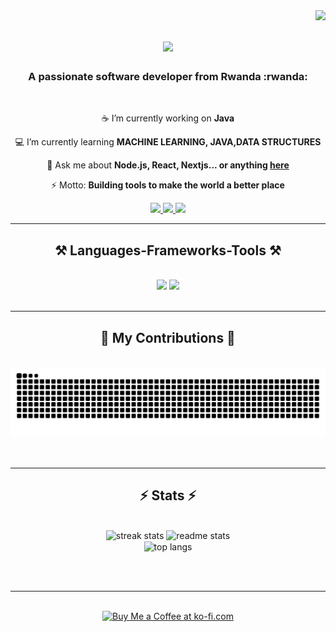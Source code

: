 <img align="right" src="https://visitor-badge.laobi.icu/badge?page_id=Rukundo-Bahati.Rukundo-Bahati" />

<h1 align="center">
    <img src="https://readme-typing-svg.herokuapp.com/?font=Righteous&size=35&center=true&vCenter=true&width=500&height=70&duration=4000&lines=👋 Welcome to my GitHub! I'm Bahati" />
</h1>

<h3 align="center">A passionate software developer from Rwanda :rwanda:</h3>

<br/>

<div align="center">
 
 :coffee: I’m currently working on **Java**
 
 :computer: I’m currently learning **MACHINE LEARNING, JAVA,DATA STRUCTURES**

💬 Ask me about **Node.js, React, Nextjs... or anything [here](https://portfolio-bahati-v7e1.vercel.app/)**

⚡ Motto: **Building tools to make the world a better place**

</div>
 
<div align="center"> 
  <a href="mailto:rukundorca@gmail.com">
    <img src="https://img.shields.io/badge/Gmail-333333?style=for-the-badge&logo=gmail&logoColor=red" />
  </a>
  <a href="https://www.linkedin.com/in/bahati-samuel-293578302" target="_blank">
    <img src="https://img.shields.io/badge/LinkedIn-0077B5?style=for-the-badge&logo=linkedin&logoColor=white" target="_blank" />
  </a>
  <a href="https://portfolio-bahati-v7e1.vercel.app/" target="_blank">
     <img src="https://img.shields.io/badge/Portfolio-FF5722?style=for-the-badge&logo=todoist&logoColor=white" target="_blank" />
  </a>
</div>

<hr/>
 
<h2 align="center">⚒️ Languages-Frameworks-Tools ⚒️</h2>
<br/>
<div align="center">
    <img src="https://skillicons.dev/icons?i=react,bootstrap,html,css,vscode,github,figma,tailwind,git,java" />
    <img src="https://skillicons.dev/icons?i=nodejs,python,javascript,typescript,express,java,mongodb,c,nextjs,mysql,flask" /><br>
</div>

<br/>
<hr/>

<div align="center">
  <h2>🐍 My Contributions 🐍</h2>
  <br>
  <img alt="snake eating my contributions" src="https://raw.githubusercontent.com/Rukundo-Bahati/Rukundo-Bahati/output/github-contribution-grid-snake.svg" />
  <br/><br/><br/>
</div>

<hr/>

<h2 align="center">⚡ Stats ⚡</h2>
<br>
<div align="center">
  <img width=390 src="https://github-readme-stats.vercel.app/?user=Rukundo-Bahati&count_private=true&theme=react&border_radius=10" alt="streak stats" />
  <img width=390 src="https://github-readme-streak-stats-six-jet.vercel.app/api?username=Rukundo-Bahati&count_private=true&show_icons=true&theme=react&rank_icon=github&border_radius=10" alt="readme stats" />
  <br/>
  <img width=325 align="center" src="https://streak-stats.demolab.com/?user=Rukundo-Bahati&hide=HTML&langs_count=8&layout=compact&theme=react&border_radius=10&size_weight=0.5&count_weight=0.5&exclude_repo=github-readme-stats" alt="top langs" />
</div>

<br/><br/>

<hr/>

<br/>

<div align="center">
  <a href='https://ko-fi.com/V7V4RAK9C' target='_blank'>
    <img height='64' style='border:0px;height:64px;' src='https://storage.ko-fi.com/cdn/kofi1.png?v=3' border='0' alt='Buy Me a Coffee at ko-fi.com' />
  </a>
</div>

<br/>
